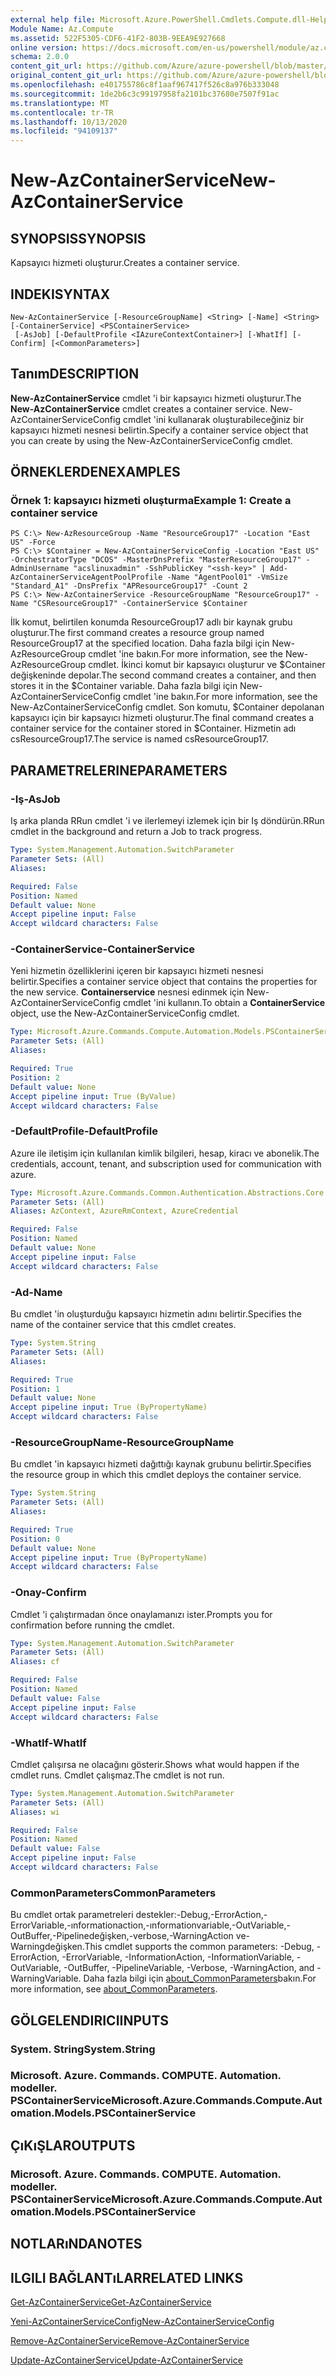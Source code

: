 ```yaml
---
external help file: Microsoft.Azure.PowerShell.Cmdlets.Compute.dll-Help.xml
Module Name: Az.Compute
ms.assetid: 522F5305-CDF6-41F2-803B-9EEA9E927668
online version: https://docs.microsoft.com/en-us/powershell/module/az.compute/new-azcontainerservice
schema: 2.0.0
content_git_url: https://github.com/Azure/azure-powershell/blob/master/src/Compute/Compute/help/New-AzContainerService.md
original_content_git_url: https://github.com/Azure/azure-powershell/blob/master/src/Compute/Compute/help/New-AzContainerService.md
ms.openlocfilehash: e401755786c8f1aaf967417f526c8a976b333048
ms.sourcegitcommit: 1de2b6c3c99197958fa2101bc37680e7507f91ac
ms.translationtype: MT
ms.contentlocale: tr-TR
ms.lasthandoff: 10/13/2020
ms.locfileid: "94109137"
---
```

# <span data-ttu-id="d7899-101">New-AzContainerService</span><span class="sxs-lookup"><span data-stu-id="d7899-101">New-AzContainerService</span></span>

## <span data-ttu-id="d7899-102">SYNOPSIS</span><span class="sxs-lookup"><span data-stu-id="d7899-102">SYNOPSIS</span></span>
<span data-ttu-id="d7899-103">Kapsayıcı hizmeti oluşturur.</span><span class="sxs-lookup"><span data-stu-id="d7899-103">Creates a container service.</span></span>

## <span data-ttu-id="d7899-104">INDEKI</span><span class="sxs-lookup"><span data-stu-id="d7899-104">SYNTAX</span></span>

```
New-AzContainerService [-ResourceGroupName] <String> [-Name] <String> [-ContainerService] <PSContainerService>
 [-AsJob] [-DefaultProfile <IAzureContextContainer>] [-WhatIf] [-Confirm] [<CommonParameters>]
```

## <span data-ttu-id="d7899-105">Tanım</span><span class="sxs-lookup"><span data-stu-id="d7899-105">DESCRIPTION</span></span>
<span data-ttu-id="d7899-106">**New-AzContainerService** cmdlet 'i bir kapsayıcı hizmeti oluşturur.</span><span class="sxs-lookup"><span data-stu-id="d7899-106">The **New-AzContainerService** cmdlet creates a container service.</span></span>
<span data-ttu-id="d7899-107">New-AzContainerServiceConfig cmdlet 'ini kullanarak oluşturabileceğiniz bir kapsayıcı hizmeti nesnesi belirtin.</span><span class="sxs-lookup"><span data-stu-id="d7899-107">Specify a container service object that you can create by using the New-AzContainerServiceConfig cmdlet.</span></span>

## <span data-ttu-id="d7899-108">ÖRNEKLERDEN</span><span class="sxs-lookup"><span data-stu-id="d7899-108">EXAMPLES</span></span>

### <span data-ttu-id="d7899-109">Örnek 1: kapsayıcı hizmeti oluşturma</span><span class="sxs-lookup"><span data-stu-id="d7899-109">Example 1: Create a container service</span></span>
```
PS C:\> New-AzResourceGroup -Name "ResourceGroup17" -Location "East US" -Force
PS C:\> $Container = New-AzContainerServiceConfig -Location "East US" -OrchestratorType "DCOS" -MasterDnsPrefix "MasterResourceGroup17" -AdminUsername "acslinuxadmin" -SshPublicKey "<ssh-key>" | Add-AzContainerServiceAgentPoolProfile -Name "AgentPool01" -VmSize "Standard_A1" -DnsPrefix "APResourceGroup17" -Count 2
PS C:\> New-AzContainerService -ResourceGroupName "ResourceGroup17" -Name "CSResourceGroup17" -ContainerService $Container
```

<span data-ttu-id="d7899-110">İlk komut, belirtilen konumda ResourceGroup17 adlı bir kaynak grubu oluşturur.</span><span class="sxs-lookup"><span data-stu-id="d7899-110">The first command creates a resource group named ResourceGroup17 at the specified location.</span></span>
<span data-ttu-id="d7899-111">Daha fazla bilgi için New-AzResourceGroup cmdlet 'ine bakın.</span><span class="sxs-lookup"><span data-stu-id="d7899-111">For more information, see the New-AzResourceGroup cmdlet.</span></span>
<span data-ttu-id="d7899-112">İkinci komut bir kapsayıcı oluşturur ve $Container değişkeninde depolar.</span><span class="sxs-lookup"><span data-stu-id="d7899-112">The second command creates a container, and then stores it in the $Container variable.</span></span>
<span data-ttu-id="d7899-113">Daha fazla bilgi için New-AzContainerServiceConfig cmdlet 'ine bakın.</span><span class="sxs-lookup"><span data-stu-id="d7899-113">For more information, see the New-AzContainerServiceConfig cmdlet.</span></span>
<span data-ttu-id="d7899-114">Son komutu, $Container depolanan kapsayıcı için bir kapsayıcı hizmeti oluşturur.</span><span class="sxs-lookup"><span data-stu-id="d7899-114">The final command creates a container service for the container stored in $Container.</span></span>
<span data-ttu-id="d7899-115">Hizmetin adı csResourceGroup17.</span><span class="sxs-lookup"><span data-stu-id="d7899-115">The service is named csResourceGroup17.</span></span>

## <span data-ttu-id="d7899-116">PARAMETRELERINE</span><span class="sxs-lookup"><span data-stu-id="d7899-116">PARAMETERS</span></span>

### <span data-ttu-id="d7899-117">-Iş</span><span class="sxs-lookup"><span data-stu-id="d7899-117">-AsJob</span></span>
<span data-ttu-id="d7899-118">Iş arka planda RRun cmdlet 'i ve ilerlemeyi izlemek için bir Iş döndürün.</span><span class="sxs-lookup"><span data-stu-id="d7899-118">RRun cmdlet in the background and return a Job to track progress.</span></span>

```yaml
Type: System.Management.Automation.SwitchParameter
Parameter Sets: (All)
Aliases:

Required: False
Position: Named
Default value: None
Accept pipeline input: False
Accept wildcard characters: False
```

### <span data-ttu-id="d7899-119">-ContainerService</span><span class="sxs-lookup"><span data-stu-id="d7899-119">-ContainerService</span></span>
<span data-ttu-id="d7899-120">Yeni hizmetin özelliklerini içeren bir kapsayıcı hizmeti nesnesi belirtir.</span><span class="sxs-lookup"><span data-stu-id="d7899-120">Specifies a container service object that contains the properties for the new service.</span></span>
<span data-ttu-id="d7899-121">**Containerservice** nesnesi edinmek için New-AzContainerServiceConfig cmdlet 'ini kullanın.</span><span class="sxs-lookup"><span data-stu-id="d7899-121">To obtain a **ContainerService** object, use the New-AzContainerServiceConfig cmdlet.</span></span>

```yaml
Type: Microsoft.Azure.Commands.Compute.Automation.Models.PSContainerService
Parameter Sets: (All)
Aliases:

Required: True
Position: 2
Default value: None
Accept pipeline input: True (ByValue)
Accept wildcard characters: False
```

### <span data-ttu-id="d7899-122">-DefaultProfile</span><span class="sxs-lookup"><span data-stu-id="d7899-122">-DefaultProfile</span></span>
<span data-ttu-id="d7899-123">Azure ile iletişim için kullanılan kimlik bilgileri, hesap, kiracı ve abonelik.</span><span class="sxs-lookup"><span data-stu-id="d7899-123">The credentials, account, tenant, and subscription used for communication with azure.</span></span>

```yaml
Type: Microsoft.Azure.Commands.Common.Authentication.Abstractions.Core.IAzureContextContainer
Parameter Sets: (All)
Aliases: AzContext, AzureRmContext, AzureCredential

Required: False
Position: Named
Default value: None
Accept pipeline input: False
Accept wildcard characters: False
```

### <span data-ttu-id="d7899-124">-Ad</span><span class="sxs-lookup"><span data-stu-id="d7899-124">-Name</span></span>
<span data-ttu-id="d7899-125">Bu cmdlet 'in oluşturduğu kapsayıcı hizmetin adını belirtir.</span><span class="sxs-lookup"><span data-stu-id="d7899-125">Specifies the name of the container service that this cmdlet creates.</span></span>

```yaml
Type: System.String
Parameter Sets: (All)
Aliases:

Required: True
Position: 1
Default value: None
Accept pipeline input: True (ByPropertyName)
Accept wildcard characters: False
```

### <span data-ttu-id="d7899-126">-ResourceGroupName</span><span class="sxs-lookup"><span data-stu-id="d7899-126">-ResourceGroupName</span></span>
<span data-ttu-id="d7899-127">Bu cmdlet 'in kapsayıcı hizmeti dağıttığı kaynak grubunu belirtir.</span><span class="sxs-lookup"><span data-stu-id="d7899-127">Specifies the resource group in which this cmdlet deploys the container service.</span></span>

```yaml
Type: System.String
Parameter Sets: (All)
Aliases:

Required: True
Position: 0
Default value: None
Accept pipeline input: True (ByPropertyName)
Accept wildcard characters: False
```

### <span data-ttu-id="d7899-128">-Onay</span><span class="sxs-lookup"><span data-stu-id="d7899-128">-Confirm</span></span>
<span data-ttu-id="d7899-129">Cmdlet 'i çalıştırmadan önce onaylamanızı ister.</span><span class="sxs-lookup"><span data-stu-id="d7899-129">Prompts you for confirmation before running the cmdlet.</span></span>

```yaml
Type: System.Management.Automation.SwitchParameter
Parameter Sets: (All)
Aliases: cf

Required: False
Position: Named
Default value: False
Accept pipeline input: False
Accept wildcard characters: False
```

### <span data-ttu-id="d7899-130">-WhatIf</span><span class="sxs-lookup"><span data-stu-id="d7899-130">-WhatIf</span></span>
<span data-ttu-id="d7899-131">Cmdlet çalışırsa ne olacağını gösterir.</span><span class="sxs-lookup"><span data-stu-id="d7899-131">Shows what would happen if the cmdlet runs.</span></span>
<span data-ttu-id="d7899-132">Cmdlet çalışmaz.</span><span class="sxs-lookup"><span data-stu-id="d7899-132">The cmdlet is not run.</span></span>

```yaml
Type: System.Management.Automation.SwitchParameter
Parameter Sets: (All)
Aliases: wi

Required: False
Position: Named
Default value: False
Accept pipeline input: False
Accept wildcard characters: False
```

### <span data-ttu-id="d7899-133">CommonParameters</span><span class="sxs-lookup"><span data-stu-id="d7899-133">CommonParameters</span></span>
<span data-ttu-id="d7899-134">Bu cmdlet ortak parametreleri destekler:-Debug,-ErrorAction,-ErrorVariable,-ınformationaction,-ınformationvariable,-OutVariable,-OutBuffer,-Pipelinedeğişken,-verbose,-WarningAction ve-Warningdeğişken.</span><span class="sxs-lookup"><span data-stu-id="d7899-134">This cmdlet supports the common parameters: -Debug, -ErrorAction, -ErrorVariable, -InformationAction, -InformationVariable, -OutVariable, -OutBuffer, -PipelineVariable, -Verbose, -WarningAction, and -WarningVariable.</span></span> <span data-ttu-id="d7899-135">Daha fazla bilgi için [about_CommonParameters](http://go.microsoft.com/fwlink/?LinkID=113216)bakın.</span><span class="sxs-lookup"><span data-stu-id="d7899-135">For more information, see [about_CommonParameters](http://go.microsoft.com/fwlink/?LinkID=113216).</span></span>

## <span data-ttu-id="d7899-136">GÖLGELENDIRICI</span><span class="sxs-lookup"><span data-stu-id="d7899-136">INPUTS</span></span>

### <span data-ttu-id="d7899-137">System. String</span><span class="sxs-lookup"><span data-stu-id="d7899-137">System.String</span></span>

### <span data-ttu-id="d7899-138">Microsoft. Azure. Commands. COMPUTE. Automation. modeller. PSContainerService</span><span class="sxs-lookup"><span data-stu-id="d7899-138">Microsoft.Azure.Commands.Compute.Automation.Models.PSContainerService</span></span>

## <span data-ttu-id="d7899-139">ÇıKıŞLAR</span><span class="sxs-lookup"><span data-stu-id="d7899-139">OUTPUTS</span></span>

### <span data-ttu-id="d7899-140">Microsoft. Azure. Commands. COMPUTE. Automation. modeller. PSContainerService</span><span class="sxs-lookup"><span data-stu-id="d7899-140">Microsoft.Azure.Commands.Compute.Automation.Models.PSContainerService</span></span>

## <span data-ttu-id="d7899-141">NOTLARıNDA</span><span class="sxs-lookup"><span data-stu-id="d7899-141">NOTES</span></span>

## <span data-ttu-id="d7899-142">ILGILI BAĞLANTıLAR</span><span class="sxs-lookup"><span data-stu-id="d7899-142">RELATED LINKS</span></span>

[<span data-ttu-id="d7899-143">Get-AzContainerService</span><span class="sxs-lookup"><span data-stu-id="d7899-143">Get-AzContainerService</span></span>](./Get-AzContainerService.md)

[<span data-ttu-id="d7899-144">Yeni-AzContainerServiceConfig</span><span class="sxs-lookup"><span data-stu-id="d7899-144">New-AzContainerServiceConfig</span></span>](./New-AzContainerServiceConfig.md)

[<span data-ttu-id="d7899-145">Remove-AzContainerService</span><span class="sxs-lookup"><span data-stu-id="d7899-145">Remove-AzContainerService</span></span>](./Remove-AzContainerService.md)

[<span data-ttu-id="d7899-146">Update-AzContainerService</span><span class="sxs-lookup"><span data-stu-id="d7899-146">Update-AzContainerService</span></span>](./Update-AzContainerService.md)


